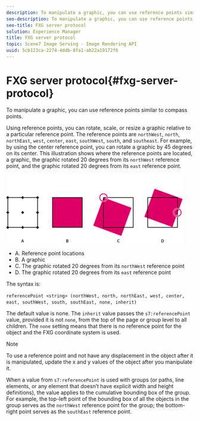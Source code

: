 ```yaml
---
description: To manipulate a graphic, you can use reference points similar to compass points.
seo-description: To manipulate a graphic, you can use reference points similar to compass points.
seo-title: FXG server protocol
solution: Experience Manager
title: FXG server protocol
topic: Scene7 Image Serving - Image Rendering API
uuid: 5cb123ca-2274-4ddb-8fa1-ab22a19172f6
---
```


# FXG server protocol{#fxg-server-protocol}

To manipulate a graphic, you can use reference points similar to compass points.

Using reference points, you can rotate, scale, or resize a graphic relative to a particular reference point. The reference points are `northWest`, `north`, `northEast`, `west`, `center`, `east`, `southWest`, `south`, and `southeast`. For example, by using the center reference point, you can rotate a graphic by 45 degrees on its center. This illustration shows where the reference points are located, a graphic, the graphic rotated 20 degrees from its `northWest` reference point, and the graphic rotated 20 degrees from its `east` reference point.

![](assets/wp_ref_points.png)

* A. Reference point locations 
* B. A graphic 
* C. The graphic rotated 20 degrees from its `northWest` reference point 
* D. The graphic rotated 20 degrees from its `east` reference point

The syntax is:

`referencePoint <string> (northWest, north, northEast, west, center, east, southWest, south, southEast, none, inherit)`

The default value is none. The `inherit` value passes the `s7:referencePoint` value, provided it is not `none`, from the top of the page or group level to all children. The `none` setting means that there is no reference point for the object and the FXG coordinate system is used.

>[!NOTE]
>
>To use a reference point and not have any displacement in the object after it is manipulated, update the x and y values of the object after you manipulate it.

When a value from `s7:referencePoint` is used with groups (or paths, line elements, or any element that doesn’t have explicit width and height definitions), the value applies to the cumulative bounding box of the group. For example, the top-left point of the bounding box of all the objects in the group serves as the `northWest` reference point for the group; the bottom-right point serves as the `southEast` reference point.
 
